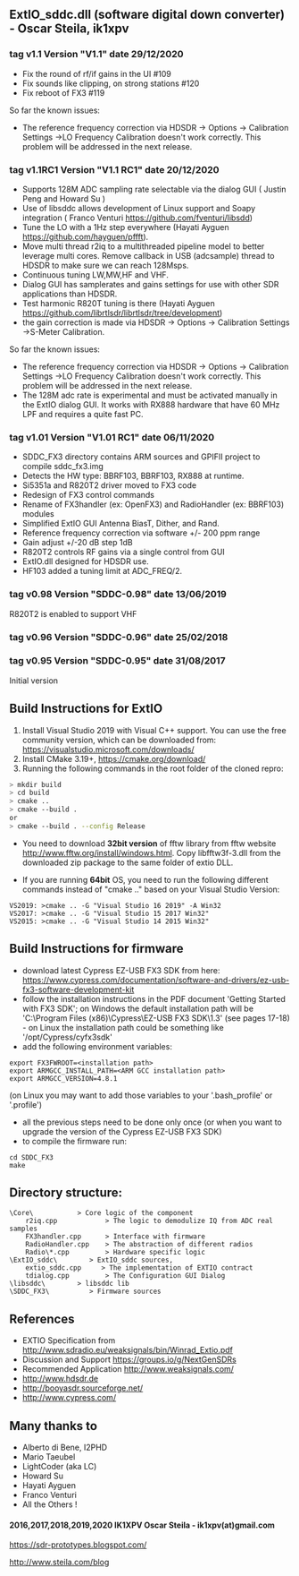 ## ExtIO_sddc.dll (software digital down converter) - Oscar Steila, ik1xpv

### tag  v1.1 Version "V1.1" date 29/12/2020
- Fix the round of rf/if gains in the UI #109
- Fix sounds like clipping, on strong stations #120
- Fix reboot of FX3 #119

 So far the known issues:
- The reference frequency correction via HDSDR -> Options -> Calibration Settings ->LO Frequency Calibration doesn't work correctly. This problem will be addressed in the next release.

### tag  v1.1RC1 Version "V1.1 RC1" date 20/12/2020
- Supports 128M ADC sampling rate selectable via the dialog GUI ( Justin Peng and Howard Su )
- Use of libsddc allows development of Linux support and Soapy integration ( Franco Venturi https://github.com/fventuri/libsdd) 
- Tune the LO with a 1Hz step everywhere (Hayati Ayguen https://github.com/hayguen/pffft).
- Move multi thread r2iq to a multithreaded pipeline model to better leverage multi cores. Remove callback in USB (adcsample) thread to HDSDR to make sure we can reach 128Msps.
- Continuous tuning LW,MW,HF and VHF.
- Dialog GUI has samplerates and gains settings for use with other SDR applications than HDSDR.
- Test harmonic R820T tuning is there (Hayati Ayguen https://github.com/librtlsdr/librtlsdr/tree/development)
- the gain correction is made via  HDSDR -> Options -> Calibration Settings ->S-Meter Calibration.

 So far the known issues:
- The reference frequency correction via HDSDR -> Options -> Calibration Settings ->LO Frequency Calibration doesn't work correctly. This problem will be addressed in the next release.
- The 128M adc rate is experimental and must be activated manually in the ExtIO dialog GUI. It works with RX888 hardware that have 60 MHz LPF and requires a quite fast PC.

### tag  v1.01 Version "V1.01 RC1" date 06/11/2020
- SDDC_FX3 directory contains ARM sources and GPIFII project to compile sddc_fx3.img
- Detects the HW type: BBRF103, BBRF103, RX888 at runtime.
- Si5351a and R820T2 driver moved to FX3 code
- Redesign of FX3 control commands
- Rename of FX3handler (ex: OpenFX3) and RadioHandler (ex: BBRF103) modules
- Simplified ExtIO GUI Antenna BiasT, Dither, and Rand.
- Reference frequency correction via software +/- 200 ppm range
- Gain adjust +/-20 dB step 1dB
- R820T2 controls RF gains via a single control from GUI
- ExtIO.dll designed for HDSDR use.
- HF103 added a tuning limit at ADC_FREQ/2.

### tag  v0.98  Version "SDDC-0.98" date  13/06/2019
   R820T2 is enabled to support VHF

### tag  v0.96  Version "SDDC-0.96" date  25/02/2018

### tag  v0.95  Version "SDDC-0.95" date 31/08/2017

Initial version

## Build Instructions for ExtIO

1. Install Visual Studio 2019 with Visual C++ support. You can use the free community version, which can be downloaded from: https://visualstudio.microsoft.com/downloads/
1. Install CMake 3.19+, https://cmake.org/download/
1. Running the following commands in the root folder of the cloned repro:

```bash
> mkdir build
> cd build
> cmake ..
> cmake --build .
or
> cmake --build . --config Release
```

* You need to download **32bit version** of fftw library from fftw website http://www.fftw.org/install/windows.html. Copy libfftw3f-3.dll from the downloaded zip package to the same folder of extio DLL.

* If you are running **64bit** OS, you need to run the following different commands instead of "cmake .." based on your Visual Studio Version:
```
VS2019: >cmake .. -G "Visual Studio 16 2019" -A Win32
VS2017: >cmake .. -G "Visual Studio 15 2017 Win32"
VS2015: >cmake .. -G "Visual Studio 14 2015 Win32"
```

## Build Instructions for firmware

- download latest Cypress EZ-USB FX3 SDK from here: https://www.cypress.com/documentation/software-and-drivers/ez-usb-fx3-software-development-kit
- follow the installation instructions in the PDF document 'Getting Started with FX3 SDK'; on Windows the default installation path will be 'C:\Program Files (x86)\Cypress\EZ-USB FX3 SDK\1.3' (see pages 17-18) - on Linux the installation path could be something like '/opt/Cypress/cyfx3sdk'
- add the following environment variables:
```
export FX3FWROOT=<installation path>
export ARMGCC_INSTALL_PATH=<ARM GCC installation path>
export ARMGCC_VERSION=4.8.1
```
(on Linux you may want to add those variables to your '.bash_profile' or '.profile')
- all the previous steps need to be done only once (or when you want to upgrade the version of the Cypress EZ-USB FX3 SDK)
- to compile the firmware run:
```
cd SDDC_FX3
make
```

## Directory structure:
    \Core\           > Core logic of the component
        r2iq.cpp			> The logic to demodulize IQ from ADC real samples
        FX3handler.cpp		> Interface with firmware
        RadioHandler.cpp    > The abstraction of different radios
        Radio\*.cpp         > Hardware specific logic
    \ExtIO_sddc\ 		> ExtIO_sddc sources,
        extio_sddc.cpp     > The implementation of EXTIO contract 
        tdialog.cpp			> The Configuration GUI Dialog
    \libsddc\        > libsddc lib
    \SDDC_FX3\          > Firmware sources


## References
- EXTIO Specification from http://www.sdradio.eu/weaksignals/bin/Winrad_Extio.pdf
- Discussion and Support https://groups.io/g/NextGenSDRs
- Recommended Application http://www.weaksignals.com/
- http://www.hdsdr.de
- http://booyasdr.sourceforge.net/
- http://www.cypress.com/


## Many thanks to
- Alberto di Bene, I2PHD
- Mario Taeubel
- LightCoder (aka LC)
- Howard Su
- Hayati Ayguen
- Franco Venturi
- All the Others !

#### 2016,2017,2018,2019,2020  IK1XPV Oscar Steila - ik1xpv(at)gmail.com
https://sdr-prototypes.blogspot.com/

http://www.steila.com/blog
